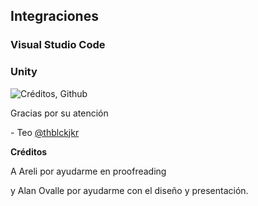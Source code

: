 ## Integraciones


### Visual Studio Code


### Unity

![Créditos, Github](https://unity.github.com/assets/img/unity-screenshot-2.png)



Gracias por su atención

\- Teo [@thblckjkr](https://thblckjkr.tk)


**Créditos**

A Areli por ayudarme en proofreading

y Alan Ovalle por ayudarme con el diseño y presentación.
